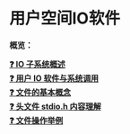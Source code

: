 # 用户空间IO软件

**概览：**

**[:question: IO 子系统概述](#io-子系统概述)**  
**[:question: 用户 IO 软件与系统调用](#用户-io-软件与系统调用)**  
**[:question: 文件的基本概念](#文件的基本概念)**  
**[:question: 头文件 stdio.h 内容理解](#头文件-stdio.h-内容理解)**  
**[:question: 文件操作举例](#文件操作举例)**
